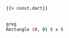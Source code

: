 <!--
title: Const
-->

<pre>
<code class="hljs dart">{{> const.dart}}
</code>
</pre>

```bash
greg
Rectangle (0, 0) 5 x 5
```
